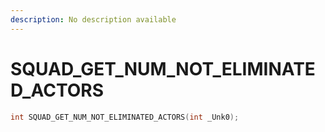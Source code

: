 ```yaml
---
description: No description available 
---
```


# SQUAD_GET_NUM_NOT_ELIMINATED_ACTORS

```cpp
int SQUAD_GET_NUM_NOT_ELIMINATED_ACTORS(int _Unk0);
```